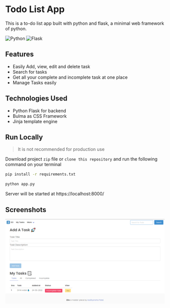 
# Todo List App

This is a to-do list app built with python and flask, a minimal web framework of python.

![Python](https://img.shields.io/badge/python-3670A0?style=for-the-badge&logo=python&logoColor=ffdd54)
![Flask](https://img.shields.io/badge/flask-%23000.svg?style=for-the-badge&logo=flask&logoColor=white)

## Features

- Easily Add, view, edit and delete task
- Search for tasks
- Get all your complete and incomplete task at one place
- Manage Tasks easily


## Technologies Used

- Python Flask for backend
- Bulma as CSS Framework
- Jinja template engine
## Run Locally

> It is not recommended for production use

Download project `zip` file or `clone this repository` and run the following command on your terminal

```bash
pip install -r requirements.txt
```

```bash
python app.py
```

Server will be started at https://localhost:8000/
## Screenshots

![App Screenshot](https://raw.githubusercontent.com/Aadityansha/Todo-List-App/main/Screenshot.png)

